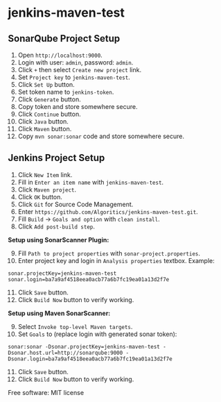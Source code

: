 jenkins-maven-test
==================

SonarQube Project Setup
-----------------------

1. Open `http://localhost:9000`.
2. Login with user: `admin`, password: `admin`.
3. Click `+` then select `Create new project` link.
4. Set `Project key` to `jenkins-maven-test`.
5. Click `Set Up` button.
6. Set token name to `jenkins-token`.
7. Click `Generate` button.
8. Copy token and store somewhere secure.
9. Click `Continue` button.
10. Click `Java` button.
11. Click `Maven` button.
12. Copy `mvn sonar:sonar` code and store somewhere secure.


Jenkins Project Setup
---------------------

1. Click `New Item` link.
2. Fill in `Enter an item name` with `jenkins-maven-test`.
3. Click `Maven project`.
4. Click `OK` button.
5. Click `Git` for Source Code Management.
6. Enter `https://github.com/Algoritics/jenkins-maven-test.git`.
7. Fill `Build` -> `Goals and option` with `clean install`.
8. Click `Add post-build step`.

**Setup using SonarScanner Plugin:**

9. Fill `Path to project properties` with `sonar-project.properties`.
10. Enter project key and login in `Analysis properties` textbox. Example:

```
sonar.projectKey=jenkins-maven-test
sonar.login=ba7a9af4518eea0acb77a6b7fc19ea01a13d2f7e
```

11. Click `Save` button.
12. Click `Build Now` button to verify working.

**Setup using Maven SonarScanner:**

9. Select `Invoke top-level Maven targets`.
10. Set `Goals` to (replace login with generated sonar token):

```
sonar:sonar -Dsonar.projectKey=jenkins-maven-test -Dsonar.host.url=http://sonarqube:9000 -Dsonar.login=ba7a9af4518eea0acb77a6b7fc19ea01a13d2f7e
```

11. Click `Save` button.
12. Click `Build Now` button to verify working.


Free software: MIT license
